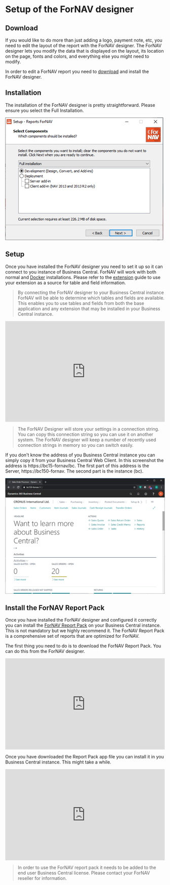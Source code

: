 # Setup of the ForNAV designer

## Download
If you would like to do more than just adding a logo, payment note, etc, you need to edit the layout of the report with the ForNAV designer. The ForNAV designer lets you modify the data that is displayed on the layout, its location on the page, fonts and colors, and everything else you might need to modify.

In order to edit a ForNAV report you need to [download](https://www.fornav.com/download/) and install the ForNAV designer.

## Installation
The installation of the ForNAV designer is pretty straightforward. Please ensure you select the Full Installation.

![Setup](../_media/SetupSelectComponents.png)

## Setup
Once you have installed the ForNAV designer you need to set it up so it can connect to you instance of Business Central. ForNAV will work with both normal and [Docker](/ForNAVForBCOnPrem/DockerSetup.md) installations. Please refer to the [extension](/ForNAVForBCOnPrem/AddForNAVToYourExtension.md) guide to use your extension as a source for table and field information.

> By connecting the ForNAV designer to your Business Central instance ForNAV will be able to determine which tables and fields are available. This enables you to use tables and fields from both the base application and any extension that may be installed in your Business Central instance.

<div style="position: relative; padding-bottom: 63.15789473684211%; height: 0;"><iframe src="https://www.loom.com/embed/d0861c3d03b0490e98a7d1729aa5aa98" frameborder="0" webkitallowfullscreen mozallowfullscreen allowfullscreen style="position: absolute; top: 0; left: 0; width: 100%; height: 100%;"></iframe></div>

> The ForNAV Designer will store your settings in a connection string. You can copy this connection string so you can use it on another system. The ForNAV designer will keep a number of recently used connection strings in memory so you can switch easily.

If you don't know the address of you Business Central instance you can simply copy it from your Business Central Web Client. In this screenshot the address is https://bc15-fornav/bc. The first part of this address is the Server, https://bc150-fornav. The second part is the instance (bc).

![BCOnPremAddress](../_media/CheckBCOnPremAddress.png)

## Install the ForNAV Report Pack
Once you have installed the ForNAV designer and configured it correctly you can install the [ForNAV Report Pack](https://www.fornav.com/standard-reports/) on your Business Central instance. This is not mandatory but we highly recommend it. The ForNAV Report Pack is a comprehensive set of reports that are optimized for ForNAV.

The first thing you need to do is to download the ForNAV Report Pack. You can do this from the ForNAV designer.

<div style="position: relative; padding-bottom: 57.05229793977813%; height: 0;"><iframe src="https://www.loom.com/embed/efd61fb8cfd54854a3194d351ad12afd" frameborder="0" webkitallowfullscreen mozallowfullscreen allowfullscreen style="position: absolute; top: 0; left: 0; width: 100%; height: 100%;"></iframe></div>

Once you have downloaded the Report Pack app file you can install it in you Business Central instance. This might take a while.

<div style="position: relative; padding-bottom: 57.05229793977813%; height: 0;"><iframe src="https://www.loom.com/embed/0a690d9e321b48588c039e95e1caef1b" frameborder="0" webkitallowfullscreen mozallowfullscreen allowfullscreen style="position: absolute; top: 0; left: 0; width: 100%; height: 100%;"></iframe></div>

> In order to use the ForNAV report pack it needs to be added to the end user Business Central license. Please contact your ForNAV reseller for information.

